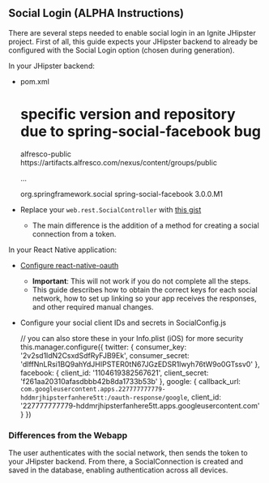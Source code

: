 ## Social Login (ALPHA Instructions)

There are several steps needed to enable social login in an Ignite JHipster project.  First of all, 
this guide expects your JHipster backend to already be configured with the Social Login option (chosen 
during generation).

In your JHipster backend:

- pom.xml    
  
  
    # specific version and repository due to spring-social-facebook bug
    <repositories>
        <repository>
            <id>alfresco-public</id>
            <url>https://artifacts.alfresco.com/nexus/content/groups/public</url>
        </repository>
    </repositories>
        
     ...
     
    <dependency>
        <groupId>org.springframework.social</groupId>
        <artifactId>spring-social-facebook</artifactId>
        <version>3.0.0.M1</version>
    </dependency>

- Replace your `web.rest.SocialController` with [this gist](https://gist.github.com/ruddell/4d003c7d8035268d34b8e842a338c979)
  - The main difference is the addition of a method for creating a social connection from a token.
  
In your React Native application:

- [Configure react-native-oauth](https://github.com/fullstackreact/react-native-oauth)
  - **Important**: This will not work if you do not complete all the steps.
  - This guide describes how to obtain the correct keys for each social network, how to set up 
  linking so your app receives the responses, and other required manual changes.
    
- Configure your social client IDs and secrets in SocialConfig.js


    // you can also store these in your Info.plist (iOS) for more security
    this.manager.configure({
      twitter: {
        consumer_key: '2v2sd1ldN2CsxdSdfRyFJB9Ek',
        consumer_secret: 'dIffNnLRsi1BQ9ahYdJHIPSTER0tN67JGzEDSR1lwyh76tW9o0GTssv0'
      },
      facebook: {
        client_id: '1104619382567621',
        client_secret: 'f261aa20310afasdbbb42b8da1733b53b'
      },
      google: {
        callback_url: `com.googleusercontent.apps.227777777779-hddmrjhipsterfanhere5tt:/oauth-response/google`,
        client_id: '227777777779-hddmrjhipsterfanhere5tt.apps.googleusercontent.com'
      }
    })
    
### Differences from the Webapp

The user authenticates with the social network, then sends the token to your JHipster backend.  From
there, a SocialConnection is created and saved in the database, enabling authentication across all devices.
